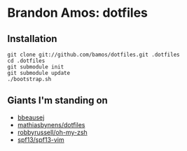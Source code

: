 # Brandon Amos: dotfiles

## Installation

    git clone git://github.com/bamos/dotfiles.git .dotfiles
    cd .dotfiles
    git submodule init
    git submodule update
    ./bootstrap.sh

## Giants I'm standing on
 + [bbeausej](http://bit.ly/eQAQVx)
 + [mathiasbynens/dotfiles](http://github.com/mathiasbynens/dotfiles)
 + [robbyrussell/oh-my-zsh](http://github.com/robbyrussell/oh-my-zsh)
 + [spf13/spf13-vim](http://github.com/spf13/spf13-vim)
